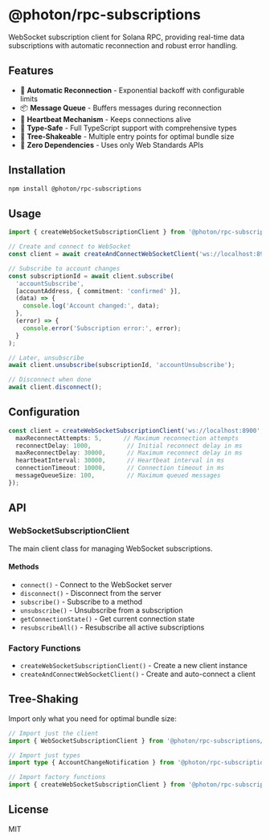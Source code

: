 # @photon/rpc-subscriptions

WebSocket subscription client for Solana RPC, providing real-time data subscriptions with automatic reconnection and robust error handling.

## Features

- 🔄 **Automatic Reconnection** - Exponential backoff with configurable limits
- 📦 **Message Queue** - Buffers messages during reconnection
- 💓 **Heartbeat Mechanism** - Keeps connections alive
- 🎯 **Type-Safe** - Full TypeScript support with comprehensive types
- 🌲 **Tree-Shakeable** - Multiple entry points for optimal bundle size
- 🔌 **Zero Dependencies** - Uses only Web Standards APIs

## Installation

```bash
npm install @photon/rpc-subscriptions
```

## Usage

```typescript
import { createWebSocketSubscriptionClient } from '@photon/rpc-subscriptions';

// Create and connect to WebSocket
const client = await createAndConnectWebSocketClient('ws://localhost:8900');

// Subscribe to account changes
const subscriptionId = await client.subscribe(
  'accountSubscribe',
  [accountAddress, { commitment: 'confirmed' }],
  (data) => {
    console.log('Account changed:', data);
  },
  (error) => {
    console.error('Subscription error:', error);
  }
);

// Later, unsubscribe
await client.unsubscribe(subscriptionId, 'accountUnsubscribe');

// Disconnect when done
await client.disconnect();
```

## Configuration

```typescript
const client = createWebSocketSubscriptionClient('ws://localhost:8900', {
  maxReconnectAttempts: 5,      // Maximum reconnection attempts
  reconnectDelay: 1000,          // Initial reconnect delay in ms
  maxReconnectDelay: 30000,      // Maximum reconnect delay in ms
  heartbeatInterval: 30000,      // Heartbeat interval in ms
  connectionTimeout: 10000,      // Connection timeout in ms
  messageQueueSize: 100,         // Maximum queued messages
});
```

## API

### WebSocketSubscriptionClient

The main client class for managing WebSocket subscriptions.

#### Methods

- `connect()` - Connect to the WebSocket server
- `disconnect()` - Disconnect from the server
- `subscribe()` - Subscribe to a method
- `unsubscribe()` - Unsubscribe from a subscription
- `getConnectionState()` - Get current connection state
- `resubscribeAll()` - Resubscribe all active subscriptions

### Factory Functions

- `createWebSocketSubscriptionClient()` - Create a new client instance
- `createAndConnectWebSocketClient()` - Create and auto-connect a client

## Tree-Shaking

Import only what you need for optimal bundle size:

```typescript
// Import just the client
import { WebSocketSubscriptionClient } from '@photon/rpc-subscriptions/client';

// Import just types
import type { AccountChangeNotification } from '@photon/rpc-subscriptions/types';

// Import factory functions
import { createWebSocketSubscriptionClient } from '@photon/rpc-subscriptions/create-subscription-client';
```

## License

MIT